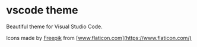# vscode theme

Beautiful theme for Visual Studio Code.

Icons made by  [Freepik](https://www.freepik.com) from [www.flaticon.com](https://www.flaticon.com/)
